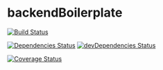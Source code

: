 # backendBoilerplate
[![Build Status](https://travis-ci.org/KyleGalvin/backendBoilerplate.svg?branch=master)](https://travis-ci.org/KyleGalvin/backendBoilerplate)

[![Dependencies Status](https://david-dm.org/KyleGalvin/backendBoilerplate.svg)](https://david-dm.org/KyleGalvin/backendBoilerplate)
[![devDependencies Status](https://david-dm.org/KyleGalvin/backendBoilerplate/dev-status.svg)](https://david-dm.org/KyleGalvin/backendBoilerplate?type=dev)

[![Coverage Status](https://coveralls.io/repos/github/KyleGalvin/backendBoilerplate/badge.svg?branch=master)](https://coveralls.io/github/KyleGalvin/backendBoilerplate?branch=master)
